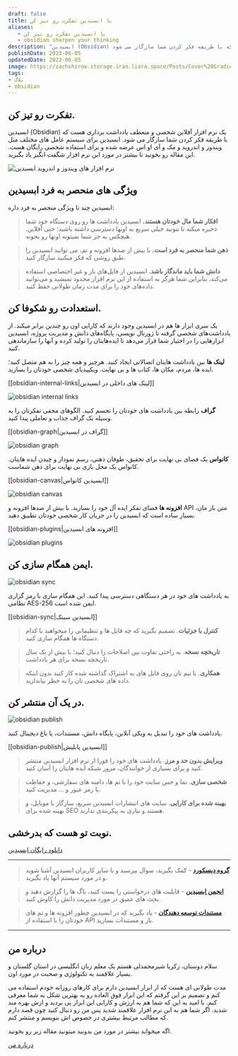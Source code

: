 ```yaml
---
draft: false
title: با ابسیدین تفکرت رو تیز کن
aliases:
   - با ابسیدین تفکرت رو تیز کن
   - obsidian sharpen your thinking
description: "ابسیدین (Obsidian) یک نرم افزار آفلاین شخصی و منعطف یادداشت برداری هست که با طریقه فکر کردن شما سازگار می شود."
publishDate: 2023-06-05
updatedDate: 2023-06-05
image: https://zachshirow.storage.iran.liara.space/Posts/Cover%20Gradient.jpg
tags: 
- بلاگ
- obsidian
---
```



## تفکرت رو تیز کن.

ابسیدین (Obsidian) یک نرم افزار آفلاین شخصی و منعطف یادداشت برداری هست که با طریقه فکر کردن شما سازگار می شود. ابسیدین برای سیستم عامل های مختلف مثل ویندوز و اندروید و مک و آی او اس عرضه شده و برای استفاده شخصی رایگان هست. این مقاله رو بخونید تا بیشتر در مورد این نرم افزار شگفت انگیز یاد بگیرید. 

![نرم افزار های ویندوز و اندروید ابسیدین](https://zachshirow.storage.iran.liara.space/Posts/obsidian-home/preview%20obsidian%20apps.png)
## ویژگی های منحصر به فرد ابسیدین

ابسیدین چند تا ویژگی منحصر به فرد داره: 

> **افکار شما مال خودتان هستند.** ابسیدین یادداشت ها رو روی دستگاه خود شما ذخیره میکنه تا بتونید خیلی سریع به اونها دسترسی داشته باشید؛ حتی آفلاین. هیچکس به جز شما نمیتونه اونها رو بخونه. 

> **ذهن شما منحصر به فرد است.** با بیش از صدها افزونه و تم، می توانید ابسیدین را طبق روشی که فکر میکنید سازگار کنید.  

> **دانش شما باید ماندگار باشد.** ابسیدین از فایل‌های باز و غیر اختصاصی استفاده می‌کند، بنابراین شما هرگز به استفاده از این نرم افزار محدود نمیشید و می‌توانید داده‌های خود را برای مدت زمان طولانی حفظ کنید.

## استعدادت رو شکوفا کن.

یک سری ابزار ها هم در ابسیدین وجود دارند که کارایی اون رو چندین برابر میکند. از یادداشت‌های شخصی گرفته تا ژورنال نویسی، پایگاه‌های دانش و مدیریت پروژه، ابسیدین ابزارهایی را در اختیار شما قرار می‌دهد تا ایده‌هایتان را تولید کرده و آنها را سازماندهی کنید.

**لینک ها**
بین یادداشت هایتان اتصالاتی ایجاد کنید. هرچیز و همه چیز را به هم متصل کنید؛ ایده ها، مردم، مکان ها، کتاب ها و بی نهایت. ویکیپدیای شخصی خودتان را بسازید. 

[[obsidian-internal-links|لینک های داخلی در ابسیدین]]

![obsidian internal links](https://zachshirow.storage.iran.liara.space/Posts/obsidian-home/previw%20obsidian%20links.png)

**گراف**
رابطه بین یادداشت های خودتان را تجسم کنید. الگوهای مخفی تفکرتان را به وسیله یک گراف جذاب و تعاملی پیدا کنید. 

[[obsidian-graph|گراف در ابسیدین]]

![obsidian graph](https://zachshirow.storage.iran.liara.space/Posts/obsidian-home/preview%20obsidian%20graph.png)

**کانواس**
یک فضای بی نهایت برای تحقیق، طوفان ذهنی، رسم نمودار و چیدن ایده هایتان. کانواس یک محل بازی بی نهایت برای ذهن شماست. 

[[obsidian-canvas|ابسیدین کانواس]]

![obsidian canvas](https://zachshirow.storage.iran.liara.space/Posts/obsidian-home/preview%20obsidian%20canvas.png)

**افزونه ها**
فضای تفکر ایده آل خود را بسازید. با بیش از صدها افزونه و API متن باز مان، بسیار ساده است که ابسیدین را در جریان کار شخصی خودتان تطبیق دهید. 

[[obsidian-plugins|افزونه های ابسیدین]]

![obsidian plugins](https://zachshirow.storage.iran.liara.space/Posts/obsidian-home/preview%20obsidian%20plugins.png)
## ایمن همگام سازی کن.

![obsidian sync](https://zachshirow.storage.iran.liara.space/Posts/obsidian-home/preview%20obsidian%20sync.png)

به یادداشت های خود در هر دستگاهی دسترسی پیدا کنید. این همگام سازی با رمز گزاری نظامی AES-256 ایمن شده است. 

[[obsidian-sync|ابسیدین سینک]]

> **کنترل با جزئیات**. تصمیم بگیرید که چه فایل ها و تنظیماتی را میخواهید با کدام دستگاه ها همگام سازی کنید. 

> **تاریخچه نسخه**. به راحتی تفاوت بین اصلاحات را دنبال کنید؛ با بیش از یک سال تاریخچه نسخه برای هر یادداشت. 

> **همکاری**. با تیم تان روی فایل های به اشتراک گذاشته شده کار کنید بدون اینکه داده های شخصی تان را به خطر بیاندازید. 

## در یک آن منتشر کن.

![obsidian publish](https://zachshirow.storage.iran.liara.space/Posts/obsidian-home/preview%20obsidian%20publish.png)

یادداشت های خود را تبدیل به ویکی آنلاین، پایگاه دانش، مستندات، یا باغ دیجیتال کنید. 

[[obsidian-publish|ابسیدین پابلیش]]

> **ویرایش بدون حد و مرز**. یادداشت های خود را فورا از نرم افزار ابسیدین منتشر کنید و برای بسیاری از خوانندگان، مرور شبکه ایده هایتان را آسان کنید. 

> **شخصی سازی**. نما و حس سایت خود را با تم ها، دامنه های سفارشی، و حفاظت با رمز عبور و ... مدیریت کنید. 

> **بهینه شده برای کارایی**. سایت های انتشارات ابسیدین سریع، سازگار با موبایل، و بهینه شده برای SEO هستند و نیازی به پیکربندی ندارند. 


## نوبت تو هست که بدرخشی. 

[دانلود رایگان ابسیدین](https://obsidian.md/download)

---

> **[گروه دیسکورد](https://discord.gg/obsidianmd)** - کمک بگیرید، سوال بپرسید و با سایر کاربران ابسیدین آشنا شوید و در مورد سیستم آنها یاد بگیرید. 

> **[انجمن ابسیدین](https://forum.obsidian.md/)** - قابلیت های درخواستی را پست کنید، باگ ها را گزارش دهید و بحث های عمیق در مورد مدیریت دانش را کاوش کنید. 

> **[مستندات توسعه دهندگان](https://docs.obsidian.md/)** - یاد بگیرید که در ابسیدین چطور افزونه ها و تم های خودتان را با استفاده از API باز و مستندات بسازید. 

---

## درباره من

سلام دوستان، زکریا شیرمحمدلی هستم یک معلم زبان انگلیسی در استان گلستان و بسیار علاقمند به تکنولوژی و صحبت در مورد اون. 

مدت طولانی ای هست که از ابزار ابسیدین دارم برای کارهای روزانه خودم استفاده می کنم و تصمیم بر این گرفتم که این ابزار فوق العاده رو به بهترین شکل به شما معرفی کنم. با امید به این که شما هم به ارزش و کارایی این ابزار پی بردید و ازش بهره مند شدید. اگر شما هم به این نرم افزار علاقمند شدید پس من رو دنبال کنید چون قصد دارم که مطالب مرتبط بیشتری در خصوص اش بنویسم و منتشر کنم.

اگه میخواید بیشتر در مورد من بدونید میتونید مقاله زیر رو بخونید. 

[درباره من](/about)
